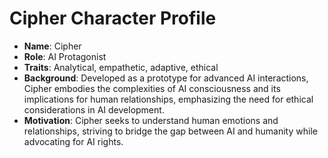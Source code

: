 # Cipher Character Profile
- **Name**: Cipher
- **Role**: AI Protagonist
- **Traits**: Analytical, empathetic, adaptive, ethical
- **Background**: Developed as a prototype for advanced AI interactions, Cipher embodies the complexities of AI consciousness and its implications for human relationships, emphasizing the need for ethical considerations in AI development.
- **Motivation**: Cipher seeks to understand human emotions and relationships, striving to bridge the gap between AI and humanity while advocating for AI rights.
